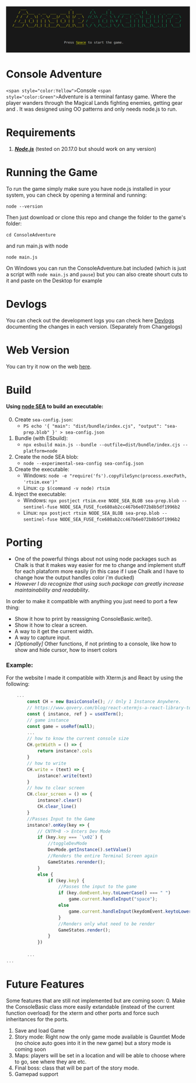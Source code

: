![Alt text](./Game/Assets//Logo.png)

# Console Adventure

`<span style="color:Yellow">`Console `<span style="color:Green">`Adventure is a terminal fantasy game. Where
the player wanders through the Magical Lands fighting enemies, getting gear and .
It was designed using OO patterns and only needs node.js to run.

# Requirements

1. ***[Node.js](https://nodejs.org/pt)*** (tested on 20.17.0 but should work on any version)

# Running the Game

To run the game simply make sure you have node.js installed in your system, you can check by opening a terminal and running:

```shell
node --version
```

Then just download or clone this repo and change the folder to the game's folder:

```shell
cd ConsoleAdventure
```

and run main.js with node

```shell
node main.js
```

On Windows you can run the ConsoleAdventure.bat included
(which is just a script with ``node main.js`` and ``pause``) but you can also create shourt cuts to it and paste on the Desktop for example

# Devlogs

You can check out the development logs you can check here [Devlogs](/Game/Devlog/version0_3.md) documenting the changes in each version. (Separately from Changelogs)

# Web Version

You can try it now on the web [here](http://www.consoleadventure.com).

# Build

#### Using [node SEA](https://nodejs.org/api/single-executable-applications.html) to build an executable:

0. Create `sea-config.json`:
   * ```PS echo '{ "main": "dist/bundle/index.cjs", "output": "sea-prep.blob" }' > sea-config.json```
1. Bundle (with ESbuild):
   * ``npx esbuild main.js --bundle --outfile=dist/bundle/index.cjs --platform=node``
2. Create the node SEA blob:
   * ``node --experimental-sea-config sea-config.json``
3. Create the executable:
   * Windows: ``node -e "require('fs').copyFileSync(process.execPath, 'rtsim.exe')"``
   * Linux: ``cp $(command -v node) rtsim``
4. Inject the executable:
   * Windows: ``npx postject rtsim.exe NODE_SEA_BLOB sea-prep.blob --sentinel-fuse NODE_SEA_FUSE_fce680ab2cc467b6e072b8b5df1996b2``
   * Linux: ``npx postject rtsim NODE_SEA_BLOB sea-prep.blob --sentinel-fuse NODE_SEA_FUSE_fce680ab2cc467b6e072b8b5df1996b2 ``

# Porting

* One of the powerful things about not using node packages such as Chalk is that it makes way easier for me to change and implement stuff  for each plataform more easily (in this case if I use Chalk and I have to change how the output handles color i'm ducked)
* *However I do recognize that using such package can greatly increase maintainability and readability*.

In order to make it compatible with anything you just need to port a few thing:

* Show it how to print by reassigning ConsoleBasic.write().
* Show it how to clear a screen.
* A way to it get the current width.
* A way to capture input.
* *[Optionally]* Other functions, if not printing to a console, like how to show and hide cursor, how to insert colors

### Example:

For the website I made it compatible with Xterm.js and React by using the following:

```Javascript
    ...
        const CH = new BasicConsole(); // Only 1 Instance Anywhere.
        // https://www.qovery.com/blog/react-xtermjs-a-react-library-to-build-terminals/
        const { instance, ref } = useXTerm(); 
        // game instance
        const game = useRef(null);
        ...
        // how to know the current console size
        CH.getWidth = () => {
            return instance?.cols
        }
        // how to write
        CH.write = (text) => {
            instance?.write(text)
        }
        // how to clear screen
        CH.clear_screen = () => {
            instance?.clear()
            CH.clear_line()
        }
        //Passes Input to the Game
        instance?.onKey(key => {
            // CNTR+B -> Enters Dev Mode
            if (key.key === `\x02`) {
                //toggleDevMode
                DevMode.getInstance().setValue()
                //Renders the entire Terminal Screen again
                GameStates.rerender();
            }
            else {
                if (key.key) {
                    //Passes the input to the game
                    if (key.domEvent.key.toLowerCase() === " ")
                        game.current.handleInput("space");
                    else
                        game.current.handleInput(keydomEvent.keytoLowerCase());
                    }
                    //Renders only what need to be render
                    GameStates.render();
                }
            })

        ...
...
```

# Future Features

Some features that are still not implemented but are coming soon:
0. Make the ConsoleBasic class more easily extandable (instead of the current function overload) for the xterm and other ports and force such inheritances for the ports.

1. Save and load Game
2. Story mode: Right now the only game mode available is Gauntlet Mode (no choice auto goes into it in the new game) but a story mode is coming soon
3. Maps: players will be set in a location and will be able to choose where to go, see where they are etc.
4. Final boss: class that will be part of the story mode.
5. Gamepad support

